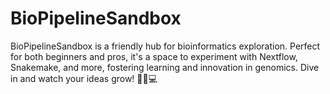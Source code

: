 # BioPipelineSandbox
BioPipelineSandbox is a friendly hub for bioinformatics exploration. Perfect for both beginners and pros, it's a space to experiment with Nextflow, Snakemake, and more, fostering learning and innovation in genomics. Dive in and watch your ideas grow! 🧬🚀💻
